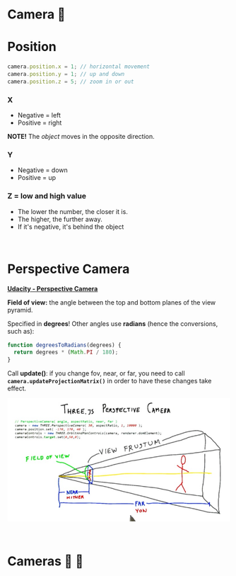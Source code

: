 # Camera 🎥

# Position

```js
camera.position.x = 1; // horizontal movement
camera.position.y = 1; // up and down
camera.position.z = 5; // zoom in or out
```

### X

* Negative = left
* Positive = right

**NOTE!** The *object* moves in the opposite direction.

### Y

* Negative = down
* Positive = up

### Z = low and high value

* The lower the number, the closer it is.
* The higher, the further away.
* If it's negative, it's behind the object

<br>

# Perspective Camera

**[Udacity - Perspective Camera](https://youtu.be/KyTaxN2XUyQ)**

**Field of view:** the angle between the top and bottom planes of the view pyramid.

Specified in **degrees**!  Other angles use **radians** (hence the conversions, such as):

```js
function degreesToRadians(degrees) {
  return degrees * (Math.PI / 180);
}
```

Call **update()**: if you change fov, near, or far, you need to call **`camera.updateProjectionMatrix()`** in order to have these changes take effect.

![Perspective Camera](../img/perspective.jpg)

<br>

# Cameras 🎥 🎥

